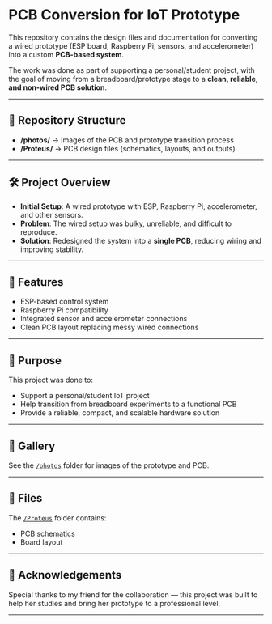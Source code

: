 # PCB Conversion for IoT Prototype  

This repository contains the design files and documentation for converting a wired prototype (ESP board, Raspberry Pi, sensors, and accelerometer) into a custom **PCB-based system**.  

The work was done as part of supporting a personal/student project, with the goal of moving from a breadboard/prototype stage to a **clean, reliable, and non-wired PCB solution**.  

---

## 📂 Repository Structure  

- **/photos/** → Images of the PCB and prototype transition process  
- **/Proteus/** → PCB design files (schematics, layouts, and outputs)  

---

## 🛠️ Project Overview  

- **Initial Setup**: A wired prototype with ESP, Raspberry Pi, accelerometer, and other sensors.  
- **Problem**: The wired setup was bulky, unreliable, and difficult to reproduce.  
- **Solution**: Redesigned the system into a **single PCB**, reducing wiring and improving stability.  

---

## 🔑 Features  

- ESP-based control system  
- Raspberry Pi compatibility  
- Integrated sensor and accelerometer connections  
- Clean PCB layout replacing messy wired connections  

---

## 🎯 Purpose  

This project was done to:  
- Support a personal/student IoT project  
- Help transition from breadboard experiments to a functional PCB  
- Provide a reliable, compact, and scalable hardware solution  

---

## 📸 Gallery  

See the [`/photos`](./photos) folder for images of the prototype and PCB.  

---

## 📁 Files  

The [`/Proteus`](./files) folder contains:  
- PCB schematics  
- Board layout   

---

## 🤝 Acknowledgements  

Special thanks to my friend for the collaboration — this project was built to help her studies and bring her prototype to a professional level.  

---
